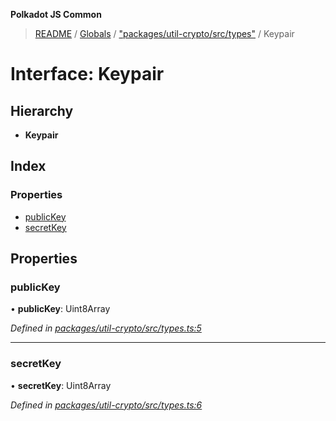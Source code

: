 **Polkadot JS Common**

> [README](../README.md) / [Globals](../globals.md) / ["packages/util-crypto/src/types"](../modules/_packages_util_crypto_src_types_.md) / Keypair

# Interface: Keypair

## Hierarchy

* **Keypair**

## Index

### Properties

* [publicKey](_packages_util_crypto_src_types_.keypair.md#publickey)
* [secretKey](_packages_util_crypto_src_types_.keypair.md#secretkey)

## Properties

### publicKey

•  **publicKey**: Uint8Array

*Defined in [packages/util-crypto/src/types.ts:5](https://github.com/polkadot-js/common/blob/975103fd/packages/util-crypto/src/types.ts#L5)*

___

### secretKey

•  **secretKey**: Uint8Array

*Defined in [packages/util-crypto/src/types.ts:6](https://github.com/polkadot-js/common/blob/975103fd/packages/util-crypto/src/types.ts#L6)*
